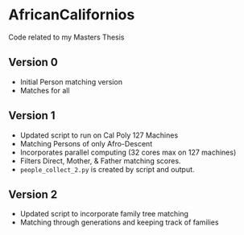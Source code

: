 # AfricanCalifornios
Code related to my Masters Thesis

## Version 0
* Initial Person matching version
* Matches for all

## Version 1
* Updated script to run on Cal Poly 127 Machines
* Matching Persons of only Afro-Descent
* Incorporates parallel computing (32 cores max on 127 machines)
* Filters Direct, Mother, & Father matching scores.
* `people_collect_2.py` is created by script and output. 

## Version 2
* Updated script to incorporate family tree matching
* Matching through generations and keeping track of families
